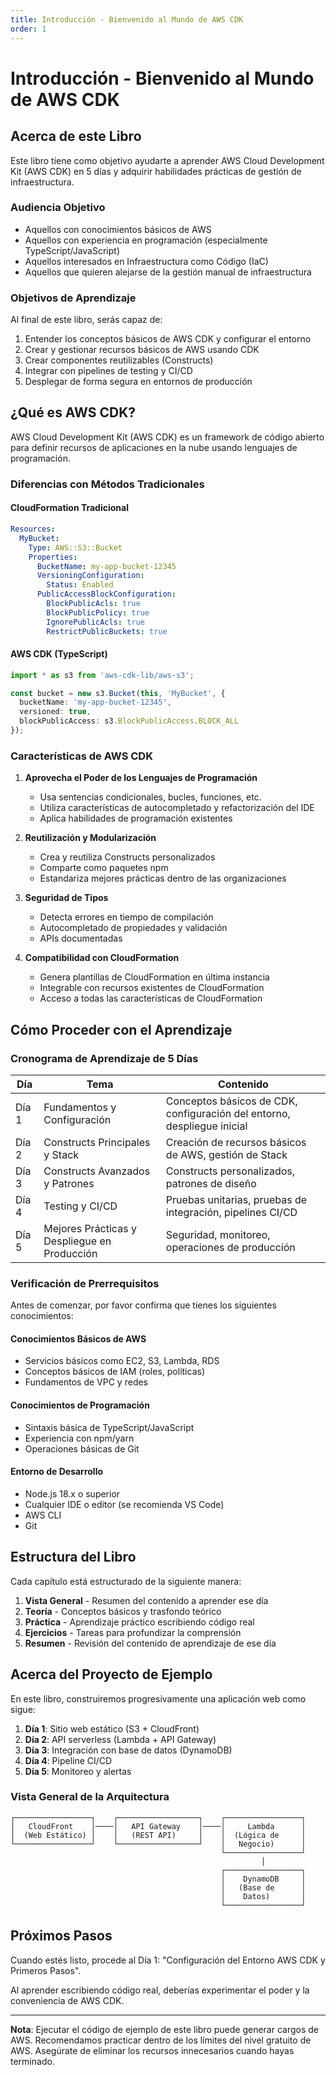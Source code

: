 ```yaml
---
title: Introducción - Bienvenido al Mundo de AWS CDK
order: 1
---
```


# Introducción - Bienvenido al Mundo de AWS CDK

## Acerca de este Libro

Este libro tiene como objetivo ayudarte a aprender AWS Cloud Development Kit (AWS CDK) en 5 días y adquirir habilidades prácticas de gestión de infraestructura.

### Audiencia Objetivo

- Aquellos con conocimientos básicos de AWS
- Aquellos con experiencia en programación (especialmente TypeScript/JavaScript)
- Aquellos interesados en Infraestructura como Código (IaC)
- Aquellos que quieren alejarse de la gestión manual de infraestructura

### Objetivos de Aprendizaje

Al final de este libro, serás capaz de:

1. Entender los conceptos básicos de AWS CDK y configurar el entorno
2. Crear y gestionar recursos básicos de AWS usando CDK
3. Crear componentes reutilizables (Constructs)
4. Integrar con pipelines de testing y CI/CD
5. Desplegar de forma segura en entornos de producción

## ¿Qué es AWS CDK?

AWS Cloud Development Kit (AWS CDK) es un framework de código abierto para definir recursos de aplicaciones en la nube usando lenguajes de programación.

### Diferencias con Métodos Tradicionales

#### CloudFormation Tradicional
```yaml
Resources:
  MyBucket:
    Type: AWS::S3::Bucket
    Properties:
      BucketName: my-app-bucket-12345
      VersioningConfiguration:
        Status: Enabled
      PublicAccessBlockConfiguration:
        BlockPublicAcls: true
        BlockPublicPolicy: true
        IgnorePublicAcls: true
        RestrictPublicBuckets: true
```

#### AWS CDK (TypeScript)
```typescript
import * as s3 from 'aws-cdk-lib/aws-s3';

const bucket = new s3.Bucket(this, 'MyBucket', {
  bucketName: 'my-app-bucket-12345',
  versioned: true,
  blockPublicAccess: s3.BlockPublicAccess.BLOCK_ALL
});
```

### Características de AWS CDK

1. **Aprovecha el Poder de los Lenguajes de Programación**
   - Usa sentencias condicionales, bucles, funciones, etc.
   - Utiliza características de autocompletado y refactorización del IDE
   - Aplica habilidades de programación existentes

2. **Reutilización y Modularización**
   - Crea y reutiliza Constructs personalizados
   - Comparte como paquetes npm
   - Estandariza mejores prácticas dentro de las organizaciones

3. **Seguridad de Tipos**
   - Detecta errores en tiempo de compilación
   - Autocompletado de propiedades y validación
   - APIs documentadas

4. **Compatibilidad con CloudFormation**
   - Genera plantillas de CloudFormation en última instancia
   - Integrable con recursos existentes de CloudFormation
   - Acceso a todas las características de CloudFormation

## Cómo Proceder con el Aprendizaje

### Cronograma de Aprendizaje de 5 Días

| Día | Tema | Contenido |
|-----|------|-----------|
| Día 1 | Fundamentos y Configuración | Conceptos básicos de CDK, configuración del entorno, despliegue inicial |
| Día 2 | Constructs Principales y Stack | Creación de recursos básicos de AWS, gestión de Stack |
| Día 3 | Constructs Avanzados y Patrones | Constructs personalizados, patrones de diseño |
| Día 4 | Testing y CI/CD | Pruebas unitarias, pruebas de integración, pipelines CI/CD |
| Día 5 | Mejores Prácticas y Despliegue en Producción | Seguridad, monitoreo, operaciones de producción |

### Verificación de Prerrequisitos

Antes de comenzar, por favor confirma que tienes los siguientes conocimientos:

#### Conocimientos Básicos de AWS
- Servicios básicos como EC2, S3, Lambda, RDS
- Conceptos básicos de IAM (roles, políticas)
- Fundamentos de VPC y redes

#### Conocimientos de Programación
- Sintaxis básica de TypeScript/JavaScript
- Experiencia con npm/yarn
- Operaciones básicas de Git

#### Entorno de Desarrollo
- Node.js 18.x o superior
- Cualquier IDE o editor (se recomienda VS Code)
- AWS CLI
- Git

## Estructura del Libro

Cada capítulo está estructurado de la siguiente manera:

1. **Vista General** - Resumen del contenido a aprender ese día
2. **Teoría** - Conceptos básicos y trasfondo teórico
3. **Práctica** - Aprendizaje práctico escribiendo código real
4. **Ejercicios** - Tareas para profundizar la comprensión
5. **Resumen** - Revisión del contenido de aprendizaje de ese día

## Acerca del Proyecto de Ejemplo

En este libro, construiremos progresivamente una aplicación web como sigue:

1. **Día 1**: Sitio web estático (S3 + CloudFront)
2. **Día 2**: API serverless (Lambda + API Gateway)
3. **Día 3**: Integración con base de datos (DynamoDB)
4. **Día 4**: Pipeline CI/CD
5. **Día 5**: Monitoreo y alertas

### Vista General de la Arquitectura

```
┌─────────────────┐    ┌──────────────────┐    ┌─────────────────┐
│   CloudFront    │────│   API Gateway    │────│     Lambda      │
│  (Web Estático) │    │   (REST API)     │    │  (Lógica de     │
└─────────────────┘    └──────────────────┘    │   Negocio)      │
                                               └─────────────────┘
                                                        │
                                               ┌─────────────────┐
                                               │    DynamoDB     │
                                               │   (Base de      │
                                               │    Datos)       │
                                               └─────────────────┘
```

## Próximos Pasos

Cuando estés listo, procede al Día 1: "Configuración del Entorno AWS CDK y Primeros Pasos".

Al aprender escribiendo código real, deberías experimentar el poder y la conveniencia de AWS CDK.

---

**Nota**: Ejecutar el código de ejemplo de este libro puede generar cargos de AWS. Recomendamos practicar dentro de los límites del nivel gratuito de AWS. Asegúrate de eliminar los recursos innecesarios cuando hayas terminado.